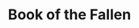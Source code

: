 ---
layout: "layouts/games.njk"
title: "Book of the Fallen"
photo: "/assets/backgrounds/bookoffallen.jpg"
provider: "Pragmatic Play"
description: "Ihr beliebter unerschrockener Forscher John Hunter ist in Book of the Fallen™ zurück, und er braucht Ihre Hilfe, um in diesem 3×5-Slot einen antiken Schatz zu heben. In einem Grabmal, das die Zeit vergessen hat, sind die höherwertigen Symbole aus dem alten Ägypten, während ein Buch mit dem Auge des Anubis die WILD- und SCATTER-Symbole darstellt. Wenn Sie 3 dieser Symbole treffen, wird die Freispielrunde ausgelöst. In der Freispielrunde werden 10 Freispiele ausgelöst, die Ihnen die Möglichkeit geben, mit einem Schatz nach Hause zu gehen. John Hunter hat viele Tricks auf Lager, und eine spezielle Super Spins Ante Bet-Funktion bietet genau das. Im Basisspiel können Sie für jede Drehung das 10-fache des aktuellen Gesamteinsatzes zahlen. Wenn diese Funktion aktiviert ist, wird jede Drehung wie eine Freispielfunktion gespielt."
iframe: "https://www.platincasino.com/games/pragmaticexternal/BookofFallen/128222"
---